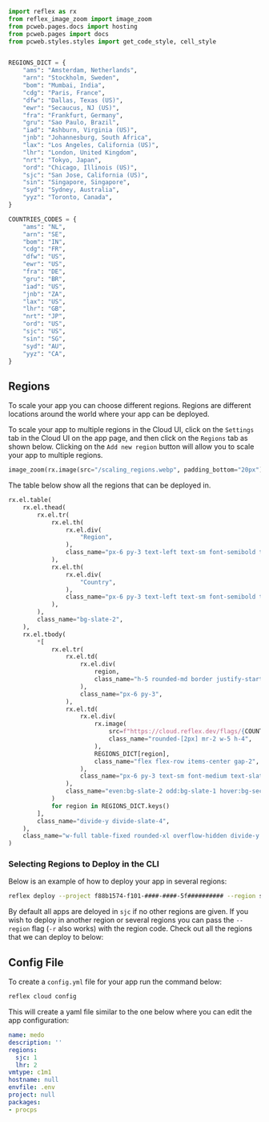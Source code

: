 ```python exec
import reflex as rx
from reflex_image_zoom import image_zoom
from pcweb.pages.docs import hosting 
from pcweb.pages import docs
from pcweb.styles.styles import get_code_style, cell_style


REGIONS_DICT = {
    "ams": "Amsterdam, Netherlands",
    "arn": "Stockholm, Sweden",
    "bom": "Mumbai, India",
    "cdg": "Paris, France",
    "dfw": "Dallas, Texas (US)",
    "ewr": "Secaucus, NJ (US)",
    "fra": "Frankfurt, Germany",
    "gru": "Sao Paulo, Brazil",
    "iad": "Ashburn, Virginia (US)",
    "jnb": "Johannesburg, South Africa",
    "lax": "Los Angeles, California (US)",
    "lhr": "London, United Kingdom",
    "nrt": "Tokyo, Japan",
    "ord": "Chicago, Illinois (US)",
    "sjc": "San Jose, California (US)",
    "sin": "Singapore, Singapore",
    "syd": "Sydney, Australia",
    "yyz": "Toronto, Canada",
}

COUNTRIES_CODES = {
    "ams": "NL",
    "arn": "SE",
    "bom": "IN",
    "cdg": "FR",
    "dfw": "US",
    "ewr": "US",
    "fra": "DE",
    "gru": "BR",
    "iad": "US",
    "jnb": "ZA",
    "lax": "US",
    "lhr": "GB",
    "nrt": "JP",
    "ord": "US",
    "sjc": "US",
    "sin": "SG",
    "syd": "AU",
    "yyz": "CA",
}


```

## Regions

To scale your app you can choose different regions. Regions are different locations around the world where your app can be deployed. 

To scale your app to multiple regions in the Cloud UI, click on the `Settings` tab in the Cloud UI on the app page, and then click on the `Regions` tab as shown below. Clicking on the `Add new region` button will allow you to scale your app to multiple regions.

```python eval
image_zoom(rx.image(src="/scaling_regions.webp", padding_bottom="20px"))
```

The table below show all the regions that can be deployed in.

```python eval
rx.el.table(
    rx.el.thead(
        rx.el.tr(
            rx.el.th(
                rx.el.div(
                    "Region",
                ),
                class_name="px-6 py-3 text-left text-sm font-semibold text-secondary-12 text-nowrap",
            ),
            rx.el.th(
                rx.el.div(
                    "Country",
                ),
                class_name="px-6 py-3 text-left text-sm font-semibold text-secondary-12 text-nowrap",
            ),
        ),
        class_name="bg-slate-2",
    ),
    rx.el.tbody(
        *[
            rx.el.tr(
                rx.el.td(
                    rx.el.div(
                        region,
                        class_name="h-5 rounded-md border justify-start items-center inline-flex bg-slate-1 text-xs font-medium shrink-0 px-1.5 w-fit text-slate-12 border-slate-6"
                    ),
                    class_name="px-6 py-3",
                ),
                rx.el.td(
                    rx.el.div(
                        rx.image(
                            src=f"https://cloud.reflex.dev/flags/{COUNTRIES_CODES[region]}.svg",
                            class_name="rounded-[2px] mr-2 w-5 h-4",
                        ),
                        REGIONS_DICT[region],
                        class_name="flex flex-row items-center gap-2",
                    ),
                    class_name="px-6 py-3 text-sm font-medium text-slate-9"
                ),
                class_name="even:bg-slate-2 odd:bg-slate-1 hover:bg-secondary-3",
            )
            for region in REGIONS_DICT.keys()
        ],
        class_name="divide-y divide-slate-4",
    ),
    class_name="w-full table-fixed rounded-xl overflow-hidden divide-y divide-slate-4",
)
```

### Selecting Regions to Deploy in the CLI

Below is an example of how to deploy your app in several regions:

```bash
reflex deploy --project f88b1574-f101-####-####-5f########## --region sjc --region iad
```

By default all apps are deloyed in `sjc` if no other regions are given. If you wish to deploy in another region or several regions you can pass the `--region` flag (`-r` also works) with the region code. Check out all the regions that we can deploy to below:


## Config File

To create a `config.yml` file for your app run the command below:

```bash
reflex cloud config
```

This will create a yaml file similar to the one below where you can edit the app configuration:

```yaml
name: medo
description: ''
regions:
  sjc: 1
  lhr: 2
vmtype: c1m1
hostname: null
envfile: .env
project: null
packages:
- procps
```

